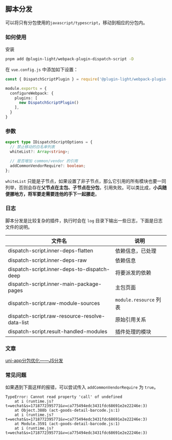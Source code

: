 ## 脚本分发

可以将只有分包使用的`javascript/typescript`，移动到相应的分包内。

### 如何使用

安装

```bash
pnpm add @plugin-light/webpack-plugin-dispatch-script -D
```

在 `vue.config.js` 中添加如下设置：

```ts
const { DispatchScriptPlugin } = require('@plugin-light/webpack-plugin-dispatch-script');

module.exports = {
  configureWebpack: {
    plugins: [
      new DispatchScriptPlugin()
    ],
  }
}
```

### 参数

```ts
export type IDispatchScriptOptions = {
  // 禁止移动的白名单列表
  whiteList?: Array<string>;

  // 是否增加 common/vendor 的引用
  addCommonVendorRequire?: boolean;
};
```

`whiteList` 只能是子节点，如果设置了非子节点，那么它引用的所有模块也要一同列举，否则会存在**父节点在主包、子节点在分包**，引用失败。可以类比成，**小兵随便挪地方，将军要走需要连他的手下一起挪走**。

### 日志

脚本分发是比较复杂的插件，执行时会在 `log` 目录下输出一些日志，下面是日志文件的说明。

| 文件名                                         | 说明                   |
| ---------------------------------------------- | ---------------------- |
| dispatch-script.inner-deps-flatten             | 依赖信息，已处理       |
| dispatch-script.inner-deps-raw                 | 依赖信息               |
| dispatch-script.inner-deps-to-dispatch-deep    | 将要派发的依赖         |
| dispatch-script.inner-main-package-pages       | 主包页面               |
| dispatch-script.raw-module-sources             | `module.resource` 列表 |
| dispatch-script.raw-resource-resolve-data-list | 原始引用关系           |
| dispatch-script.result-handled-modules         | 插件处理的模块         |

### 文章

[uni-app分包优化——JS分发](https://juejin.cn/post/7134873335301128229)

### 常见问题

如果遇到下面这样的报错，可以尝试传入 `addCommonVendorRequire` 为 `true`。

```
TypeError: Cannot read property 'call' of undefined
    at i (runtime.js?t=wechat&s=1718772395771&v=ca775494edc3431fdc68691e2e22246e:3)
    at Object.388b (act-goods-detail-barcode.js:1)
    at i (runtime.js?t=wechat&s=1718772395771&v=ca775494edc3431fdc68691e2e22246e:3)
    at Module.3591 (act-goods-detail-barcode.js:1)
    at i (runtime.js?t=wechat&s=1718772395771&v=ca775494edc3431fdc68691e2e22246e:3)
```

